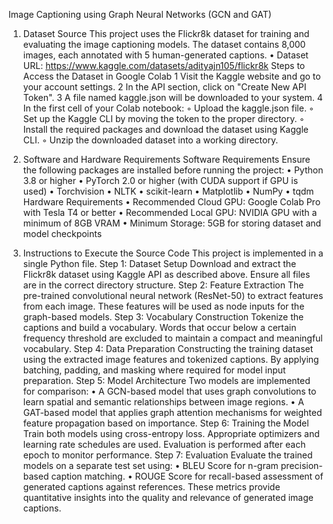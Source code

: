 Image Captioning using Graph Neural Networks (GCN and GAT)
1. Dataset Source
This project uses the Flickr8k dataset for training and evaluating the image captioning models. The dataset contains 8,000 images, each annotated with 5 human-generated captions.
    • Dataset URL: https://www.kaggle.com/datasets/adityajn105/flickr8k
Steps to Access the Dataset in Google Colab
    1 Visit the Kaggle website and go to your account settings.
    2 In the API section, click on "Create New API Token".
    3 A file named kaggle.json will be downloaded to your system.
    4 In the first cell of your Colab notebook:
        ◦ Upload the kaggle.json file.
        ◦ Set up the Kaggle CLI by moving the token to the proper directory.
        ◦ Install the required packages and download the dataset using Kaggle CLI.
        ◦ Unzip the downloaded dataset into a working directory.

2. Software and Hardware Requirements
Software Requirements
Ensure the following packages are installed before running the project:
    • Python 3.8 or higher
    • PyTorch 2.0 or higher (with CUDA support if GPU is used)
    • Torchvision
    • NLTK
    • scikit-learn
    • Matplotlib
    • NumPy
    • tqdm
Hardware Requirements
    • Recommended Cloud GPU: Google Colab Pro with Tesla T4 or better
    • Recommended Local GPU: NVIDIA GPU with a minimum of 8GB VRAM
    • Minimum Storage: 5GB for storing dataset and model checkpoints

3. Instructions to Execute the Source Code
This project is implemented in a single Python file.
Step 1: Dataset Setup
Download and extract the Flickr8k dataset using Kaggle API as described above. Ensure all files are in the correct directory structure.
Step 2: Feature Extraction
The pre-trained convolutional neural network (ResNet-50) to extract features from each image. These features will be used as node inputs for the graph-based models.
Step 3: Vocabulary Construction
Tokenize the captions and build a vocabulary. Words that occur below a certain frequency threshold are excluded to maintain a compact and meaningful vocabulary.
Step 4: Data Preparation
Constructing the training dataset using the extracted image features and tokenized captions. By applying batching, padding, and masking where required for model input preparation.
Step 5: Model Architecture
Two models are implemented for comparison:
    • A GCN-based model that uses graph convolutions to learn spatial and semantic relationships between image regions.
    • A GAT-based model that applies graph attention mechanisms for weighted feature propagation based on importance.
Step 6: Training the Model
Train both models using cross-entropy loss. Appropriate optimizers and learning rate schedules are used. Evaluation is performed after each epoch to monitor performance.
Step 7: Evaluation
Evaluate the trained models on a separate test set using:
    • BLEU Score for n-gram precision-based caption matching.
    • ROUGE Score for recall-based assessment of generated captions against references.
These metrics provide quantitative insights into the quality and relevance of generated image captions.
